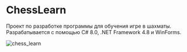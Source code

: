 # ChessLearn
Проект по разработке программы для обучения игре в шахматы.
Разрабатывается с помощью C# 8.0, .NET Framework 4.8 и WinForms.

![chess_learn](https://user-images.githubusercontent.com/59678267/215141686-94e291cf-23ea-4c01-95d2-fc4316051e8b.png)
